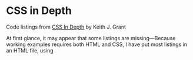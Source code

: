 # CSS in Depth
Code listings from [CSS In Depth](https://manning.com/books/css-in-depth) by Keith J. Grant

At first glance, it may appear that some listings are missing—Because working examples requires both HTML and CSS, I have put most listings in an HTML file, using <style> tags for the CSS. This means that both an HTML listing and CSS listing are combined in one file in the repository.

For example, in Chapter 1, listing 1.1 is HTML code and listing 1.2 is CSS that is meant to be applied to that HTML. I have included these both in the repository in the file named ch01/listing-1.2.html.  Changes are made to this CSS in ch01/listing 1.3; these are included in ch01/listing-1.3.html, along with the corresponding HTML from listing 1.1.
